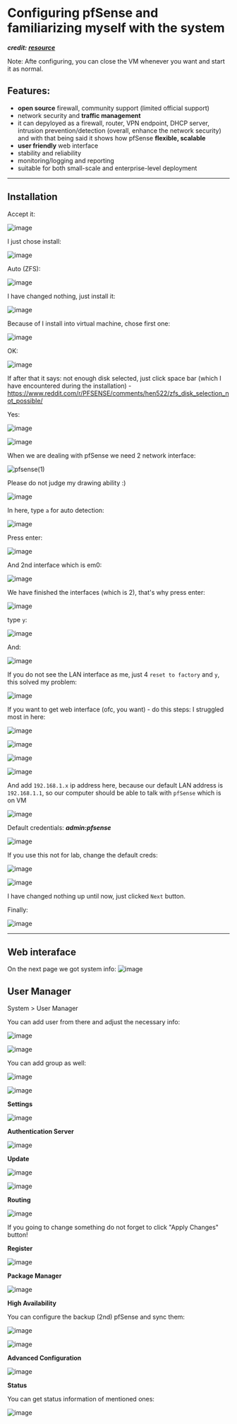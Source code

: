 # Configuring pfSense and familiarizing myself with the system 
***credit: [resource](https://www.youtube.com/watch?v=RiF2pEAtUVQ&t=752s)***

Note: Afte configuring, you can close the VM whenever you want and start it as normal.


## Features:

- **open source** firewall, community support (limited official support)
- network security and **traffic management**
- it can depyloyed as a firewall, router, VPN endpoint, DHCP server, intrusion prevention/detection (overall, enhance the network security) and with that being said it shows how pfSense **flexible, scalable**
- **user friendly** web interface
- stability and reliability
- monitoring/logging and reporting
- suitable for both small-scale and enterprise-level deployment

-----------------------------------------------------------------------------------------------------------------------------------------------------------------------------

## Installation

Accept it:

![image](https://github.com/user-attachments/assets/eff8ef0a-e60a-4204-b23f-ff38628411ae)

I just chose install:

![image](https://github.com/user-attachments/assets/b79dbcc8-514b-4155-89eb-af0bfcf6c9cd)

Auto (ZFS):

![image](https://github.com/user-attachments/assets/d9b97220-9b4d-4f6e-9d4b-dc7191fda352)

I have changed nothing, just install it:

![image](https://github.com/user-attachments/assets/7ef72e28-54b5-44df-a962-bbe3f77b495d)

Because of I install into virtual machine, chose first one:

![image](https://github.com/user-attachments/assets/cf4219f0-75d5-44d3-b480-b0ad44f1c2d6)

OK:

![image](https://github.com/user-attachments/assets/dbdb3c6f-1741-4c70-81db-89efad160fc8)

If after that it says: not enough disk selected, just click space bar (which I have encountered during the installation) - https://www.reddit.com/r/PFSENSE/comments/hen522/zfs_disk_selection_not_possible/


Yes:

![image](https://github.com/user-attachments/assets/5ad7a6ce-cdda-496c-b4c5-797fa93e4838)


![image](https://github.com/user-attachments/assets/53b63608-d687-42e8-a18c-41febfda5f90)

When we are dealing with pfSense we need 2 network interface:

![pfsense(1)](https://github.com/user-attachments/assets/adca3af2-8990-4a98-8de8-2948c7456215)

Please do not judge my drawing ability :)

![image](https://github.com/user-attachments/assets/e9ec12de-581c-4fb2-8ec9-ca2052394fe9)

In here, type `a` for auto detection:

![image](https://github.com/user-attachments/assets/b5b0bea3-7d30-4200-a264-b5c57b606930)

Press enter:

![image](https://github.com/user-attachments/assets/1d6541cb-33fb-4bbd-87e9-48e6cd56700c)

And 2nd interface which is em0:

![image](https://github.com/user-attachments/assets/e89781c5-abe2-444e-9d43-a39e4aa6ccb9)

We have finished the interfaces (which is 2), that's why press enter:

![image](https://github.com/user-attachments/assets/a94d5ce6-2ff2-4242-a295-29fac14a20cd)

type `y`:

![image](https://github.com/user-attachments/assets/81f296ea-112e-4c0c-a217-b7bd49e7d373)

And:

![image](https://github.com/user-attachments/assets/751570e4-3feb-431f-bcec-02e80cd0587d)

If you do not see the LAN interface as me, just 4 `reset to factory` and `y`, this solved my problem:

![image](https://github.com/user-attachments/assets/787f704a-8579-4b8d-aad7-6c864489847e)


If you want to get web interface (ofc, you want) - do this steps: 
I struggled most in here:

![image](https://github.com/user-attachments/assets/5e23fa3d-d944-4ccc-9b0e-563f7c08da26)

![image](https://github.com/user-attachments/assets/f6517da9-7ff8-4389-91d9-8e1d5aee59b3)

![image](https://github.com/user-attachments/assets/c73bcc7e-a1d2-492d-a6d4-4bbd23ac765c)

![image](https://github.com/user-attachments/assets/1b8ce9c0-9894-4de0-a575-ba583c059a8e)

And add `192.168.1.x` ip address here, because our default LAN address is `192.168.1.1`, so our computer should be able to talk with `pfSense` which is on VM

![image](https://github.com/user-attachments/assets/2e4af60c-9e30-4963-b5a1-58d5fbe074b6)

Default credentials: ***admin:pfsense***

![image](https://github.com/user-attachments/assets/34cf3b2e-ef65-41d0-89f1-910b3a745e30)

If you use this not for lab, change the default creds:

![image](https://github.com/user-attachments/assets/0db247f9-4dcc-4411-bf84-e4b9d75978e5)


![image](https://github.com/user-attachments/assets/390b62cc-1400-4ef7-9723-5082baac65e1)

I have changed nothing up until now, just clicked `Next` button.

Finally:

![image](https://github.com/user-attachments/assets/811d1fed-d439-4dea-b501-89a3e5d91be5)

-----------------------------------------------------------------------------------------------------------------------------------------------------------------------------
## Web interaface

On the next page we got system info:
![image](https://github.com/user-attachments/assets/40b9060b-72d7-46b5-b5a5-3adcae53eaf9)

## User Manager

System > User Manager 

You can add user from there and adjust the necessary info:

![image](https://github.com/user-attachments/assets/c868ee63-e60d-44d6-bdda-cef7d2d6e39e)

![image](https://github.com/user-attachments/assets/ec43abb7-2197-4069-8f6c-7982362b553d)

You can add group as well:

![image](https://github.com/user-attachments/assets/5e841cae-46c1-4277-a56d-24ec603dc0bd)

![image](https://github.com/user-attachments/assets/64447d64-8b30-4ca8-a4c9-04dce66b6a45)

**Settings**

![image](https://github.com/user-attachments/assets/f3efc1ab-3213-4da2-9101-511daeae9a68)

**Authentication Server**

![image](https://github.com/user-attachments/assets/4eb34352-8056-4caf-8457-7a2eebdc811b)

**Update**

![image](https://github.com/user-attachments/assets/72866559-439a-4d4a-84e0-802934740309)

![image](https://github.com/user-attachments/assets/ca80718d-e576-485e-a4f9-8e74ba4acc6a)

**Routing**

![image](https://github.com/user-attachments/assets/39b63fd8-0919-4501-be57-0be7e5506580)

If you going to change something do not forget to click "Apply Changes" button!

**Register**

![image](https://github.com/user-attachments/assets/2ce967d7-2468-4a60-87d1-0e985365835d)

**Package Manager**

![image](https://github.com/user-attachments/assets/f3c03212-ee7e-4211-9a6f-58837b957500)

**High Availability**

You can configure the backup (2nd) pfSense and sync them:

![image](https://github.com/user-attachments/assets/37e227a6-c668-469a-8c24-732bd962516b)

![image](https://github.com/user-attachments/assets/195c1858-9e34-44e5-89f2-a729e365fd4d)

**Advanced Configuration**

![image](https://github.com/user-attachments/assets/79ac47e1-da14-4c1b-9609-e79f4c348219)


**Status**

You can get status information of mentioned ones:

![image](https://github.com/user-attachments/assets/fb2638db-8864-4224-a476-dbdda290c871)











